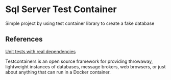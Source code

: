 ﻿# Sql Server Test Container

Simple project by using test container library to create a fake database

## References

[Unit tests with real dependencies](https://testcontainers.com/)

Testcontainers is an open source framework for providing throwaway, lightweight instances of databases, message brokers, web browsers, or just about anything that can run in a Docker container.